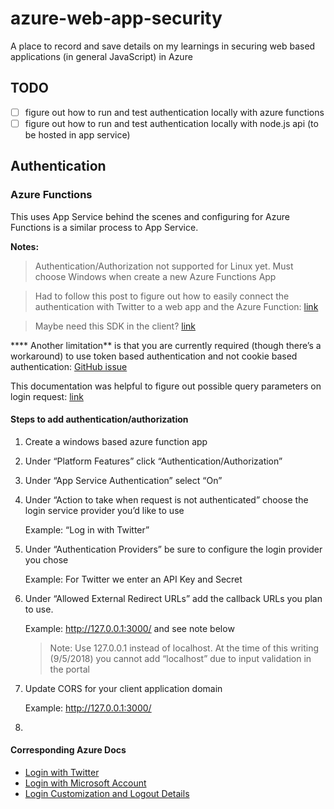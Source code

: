 # azure-web-app-security
A place to record and save details on my learnings in securing web based applications (in general JavaScript) in Azure

## TODO
- [ ] figure out how to run and test authentication locally with azure functions
- [ ] figure out how to run and test authentication locally with node.js api (to be hosted in app service)

## Authentication

### Azure Functions
This uses App Service behind the scenes and configuring for Azure Functions is a similar process to App Service.

**Notes:**
> Authentication/Authorization not supported for Linux yet. Must choose Windows when create a new Azure Functions App

> Had to follow this post to figure out how to easily connect the authentication with Twitter to a web app and the Azure Function: [link](https://blogs.msdn.microsoft.com/stuartleeks/2018/02/19/azure-functions-and-app-service-authentication/)

> Maybe need this SDK in the client? [link](https://github.com/Azure/azure-mobile-apps-js-client)

**** Another limitation** is that you are currently required (though there’s a workaround) to use token based authentication and not cookie based authentication: [GitHub issue](https://github.com/Azure/azure-functions-host/issues/620)

This documentation was helpful to figure out possible query parameters on login request: [link](https://github.com/cgillum/easyauth/wiki/Login#server-directed-login)

#### Steps to add authentication/authorization
1. Create a windows based azure function app
2. Under “Platform Features” click “Authentication/Authorization”
3. Under “App Service Authentication” select “On” 
4. Under “Action to take when request is not authenticated” choose the login service provider you’d like to use
    
    Example: “Log in with Twitter”

5. Under “Authentication Providers” be sure to configure the login provider you chose
    
    Example: For Twitter we enter an API Key and Secret

6. Under “Allowed External Redirect URLs” add the callback URLs you plan to use.
    
    Example: http://127.0.0.1:3000/ and see note below
    > Note: Use 127.0.0.1 instead of localhost. At the time of this writing (9/5/2018) you cannot add “localhost” due to input validation in the portal

7. Update CORS for your client application domain

    Example: http://127.0.0.1:3000/
    
8. 
    
   
#### Corresponding Azure Docs
- [Login with Twitter](https://docs.microsoft.com/en-us/azure/app-service/app-service-mobile-how-to-configure-twitter-authentication)
- [Login with Microsoft Account](https://docs.microsoft.com/en-us/azure/app-service/app-service-mobile-how-to-configure-microsoft-authentication)
- [Login Customization and Logout Details](https://docs.microsoft.com/en-us/azure/app-service/app-service-authentication-how-to)
